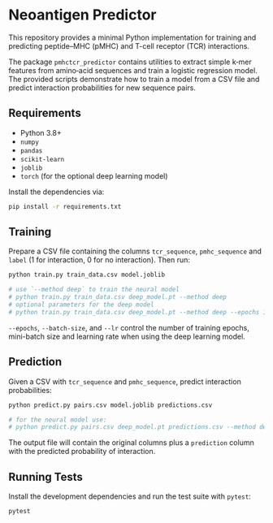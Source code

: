 # Neoantigen Predictor

This repository provides a minimal Python implementation for training and
predicting peptide–MHC (pMHC) and T-cell receptor (TCR) interactions.

The package `pmhctcr_predictor` contains utilities to extract simple k‑mer
features from amino‑acid sequences and train a logistic regression model.
The provided scripts demonstrate how to train a model from a CSV file and
predict interaction probabilities for new sequence pairs.

## Requirements

- Python 3.8+
- `numpy`
- `pandas`
- `scikit-learn`
- `joblib`
- `torch` (for the optional deep learning model)

Install the dependencies via:

```bash
pip install -r requirements.txt
```

## Training

Prepare a CSV file containing the columns `tcr_sequence`, `pmhc_sequence` and
`label` (1 for interaction, 0 for no interaction). Then run:

```bash
python train.py train_data.csv model.joblib

# use `--method deep` to train the neural model
# python train.py train_data.csv deep_model.pt --method deep
# optional parameters for the deep model
# python train.py train_data.csv deep_model.pt --method deep --epochs 10 --batch-size 16 --lr 0.0005
```

`--epochs`, `--batch-size`, and `--lr` control the number of training epochs, mini-batch size and learning rate when using the deep learning model.

## Prediction

Given a CSV with `tcr_sequence` and `pmhc_sequence`, predict interaction
probabilities:

```bash
python predict.py pairs.csv model.joblib predictions.csv

# for the neural model use:
# python predict.py pairs.csv deep_model.pt predictions.csv --method deep
```

The output file will contain the original columns plus a `prediction` column
with the predicted probability of interaction.

## Running Tests

Install the development dependencies and run the test suite with `pytest`:

```bash
pytest
```
